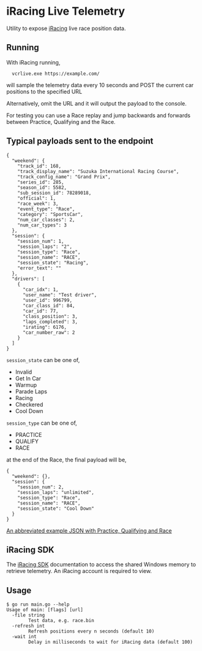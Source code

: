 # iRacing Live Telemetry

Utility to expose [iRacing](https://www.iracing.com/) live race position data.

## Running

With iRacing running,

      vcrlive.exe https://example.com/

will sample the telemetry data every 10 seconds and POST the current car positions to the specified URL

Alternatively, omit the URL and it will output the payload to the console.

For testing you can use a Race replay and jump backwards and forwards between Practice, Qualifying and the Race.

## Typical payloads sent to the endpoint

```
{
  "weekend": {
    "track_id": 168,
    "track_display_name": "Suzuka International Racing Course",
    "track_config_name": "Grand Prix",
    "series_id": 285,
    "season_id": 5582,
    "sub_session_id": 78289018,
    "official": 1,
    "race_week": 3,
    "event_type": "Race",
    "category": "SportsCar",
    "num_car_classes": 2,
    "num_car_types": 3
  },
  "session": {
    "session_num": 1,
    "session_laps": "2",
    "session_type": "Race",
    "session_name": "RACE",
    "session_state": "Racing",
    "error_text": ""
  },
  "drivers": [
    {
      "car_idx": 1,
      "user_name": "Test driver",
      "user_id": 996799,
      "car_class_id": 84,
      "car_id": 77,
      "class_position": 3,
      "laps_completed": 3,
      "irating": 6176,
      "car_number_raw": 2
    }
  ]
}
```

`session_state` can be one of,
- Invalid
- Get In Car
- Warmup
- Parade Laps
- Racing
- Checkered
- Cool Down

`session_type` can be one of,
- PRACTICE
- QUALIFY
- RACE

at the end of the Race, the final payload will be,

```
{
  "weekend": {},
  "session": {
    "session_num": 2,
    "session_laps": "unlimited",
    "session_type": "Race",
    "session_name": "RACE",
    "session_state": "Cool Down"
  }
}
```

[An abbreviated example JSON with Practice, Qualifying and Race](./example.json)

## iRacing SDK

The [iRacing SDK](https://forums.iracing.com/categories/iracing-api-s-and-development-discussions) documentation to access the shared Windows memory
to retrieve telemetry. An iRacing account is required to view.

## Usage

```
$ go run main.go --help
Usage of main: [flags] [url]
  -file string
        Test data, e.g. race.bin
  -refresh int
        Refresh positions every n seconds (default 10)
  -wait int
        Delay in milliseconds to wait for iRacing data (default 100)
```
